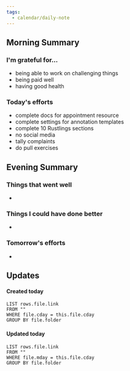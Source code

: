 ```yaml
---
tags:
  - calendar/daily-note
---
```


## Morning Summary

### I'm grateful for...

- being able to work on challenging things
- being paid well 
- having good health

### Today's efforts

- complete docs for appointment resource
- complete settings for annotation templates
- complete 10 Rustlings sections
- no social media
- tally complaints
- do pull exercises

## Evening Summary

### Things that went well

-

### Things I could have done better

-

### Tomorrow's efforts

-

## Updates

#### Created today

```dataview
LIST rows.file.link
FROM ""
WHERE file.cday = this.file.cday
GROUP BY file.folder
```

#### Updated today

```dataview
LIST rows.file.link
FROM ""
WHERE file.mday = this.file.cday
GROUP BY file.folder
```
